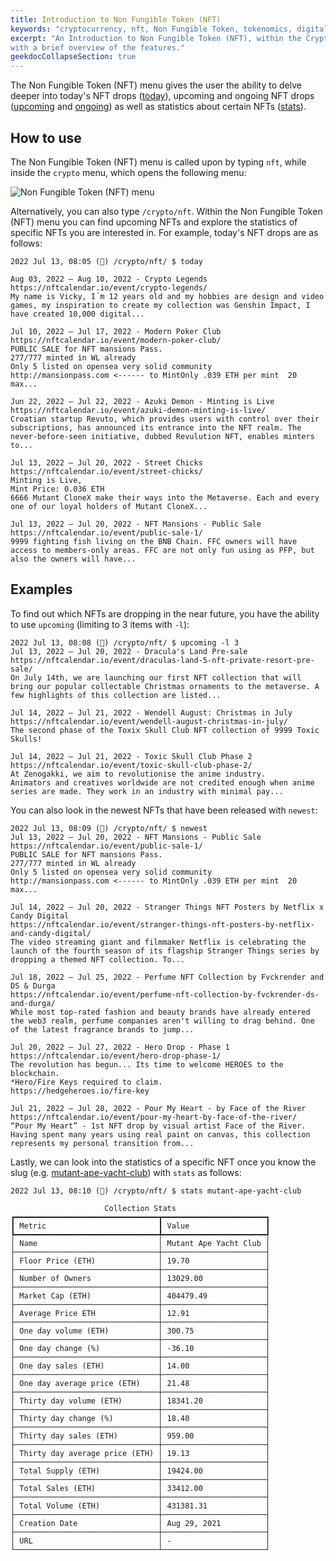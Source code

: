 ```yaml
---
title: Introduction to Non Fungible Token (NFT)
keywords: "cryptocurrency, nft, Non Fungible Token, tokenomics, digital asset, art"
excerpt: "An Introduction to Non Fungible Token (NFT), within the Cryptocurrency Menu,
with a brief overview of the features."
geekdocCollapseSection: true
---
```


The Non Fungible Token (NFT) menu gives the user the ability to delve deeper into today's NFT drops (<a href="https://openbb-finance.github.io/OpenBBTerminal/terminal/crypto/nft/today/" target="_blank">today</a>),
upcoming and ongoing NFT drops (<a href="https://openbb-finance.github.io/OpenBBTerminal/terminal/crypto/nft/upcoming/" target="_blank">upcoming</a> and <a href="https://openbb-finance.github.io/OpenBBTerminal/terminal/crypto/nft/ongoing/" target="_blank">ongoing</a>)
as well as statistics about certain NFTs (<a href="https://openbb-finance.github.io/OpenBBTerminal/terminal/crypto/nft/stats/" target="_blank">stats</a>).

## How to use

The Non Fungible Token (NFT) menu is called upon by typing `nft`, while inside the `crypto` menu, which opens the following menu:

![Non Fungible Token (NFT) menu](https://user-images.githubusercontent.com/46355364/178734682-24b58a33-ae3d-4ef9-9f07-44fe713f6f16.png)

Alternatively, you can also type `/crypto/nft`. Within the Non Fungible Token (NFT) menu you can find upcoming NFTs
and explore the statistics of specific NFTs you are interested in. For example, today's NFT drops are as follows:

```
2022 Jul 13, 08:05 (🦋) /crypto/nft/ $ today

Aug 03, 2022 – Aug 10, 2022 - Crypto Legends
https://nftcalendar.io/event/crypto-legends/
My name is Vicky, I´m 12 years old and my hobbies are design and video games, my inspiration to create my collection was Genshin Impact, I have created 10,000 digital...

Jul 10, 2022 – Jul 17, 2022 - Modern Poker Club
https://nftcalendar.io/event/modern-poker-club/
PUBLIC SALE for NFT mansions Pass.
277/777 minted in WL already
Only 5 listed on opensea very solid community
http://mansionpass.com <------ to MintOnly .039 ETH per mint  20 max...

Jun 22, 2022 – Jul 22, 2022 - Azuki Demon - Minting is Live
https://nftcalendar.io/event/azuki-demon-minting-is-live/
Croatian startup Revuto, which provides users with control over their subscriptions, has announced its entrance into the NFT realm. The never-before-seen initiative, dubbed Revulution NFT, enables minters to...

Jul 13, 2022 – Jul 20, 2022 - Street Chicks
https://nftcalendar.io/event/street-chicks/
Minting is Live,
Mint Price: 0.036 ETH
6666 Mutant CloneX make their ways into the Metaverse. Each and every one of our loyal holders of Mutant CloneX...

Jul 13, 2022 – Jul 20, 2022 - NFT Mansions - Public Sale
https://nftcalendar.io/event/public-sale-1/
9999 fighting fish living on the BNB Chain. FFC owners will have access to members-only areas. FFC are not only fun using as PFP, but also the owners will have...
```

## Examples

To find out which NFTs are dropping in the near future, you have the ability to use `upcoming` (limiting to 3 items with `-l`):

```
2022 Jul 13, 08:08 (🦋) /crypto/nft/ $ upcoming -l 3
Jul 13, 2022 – Jul 20, 2022 - Dracula's Land Pre-sale
https://nftcalendar.io/event/draculas-land-5-nft-private-resort-pre-sale/
On July 14th, we are launching our first NFT collection that will bring our popular collectable Christmas ornaments to the metaverse. A few highlights of this collection are listed...

Jul 14, 2022 – Jul 21, 2022 - Wendell August: Christmas in July
https://nftcalendar.io/event/wendell-august-christmas-in-july/
The second phase of the Toxix Skull Club NFT collection of 9999 Toxic Skulls!

Jul 14, 2022 – Jul 21, 2022 - Toxic Skull Club Phase 2
https://nftcalendar.io/event/toxic-skull-club-phase-2/
At Zenogakki, we aim to revolutionise the anime industry.
Animators and creatives worldwide are not credited enough when anime series are made. They work in an industry with minimal pay...
```

You can also look in the newest NFTs that have been released with `newest`:

```
2022 Jul 13, 08:09 (🦋) /crypto/nft/ $ newest
Jul 13, 2022 – Jul 20, 2022 - NFT Mansions - Public Sale
https://nftcalendar.io/event/public-sale-1/
PUBLIC SALE for NFT mansions Pass.
277/777 minted in WL already
Only 5 listed on opensea very solid community
http://mansionpass.com <------ to MintOnly .039 ETH per mint  20 max...

Jul 14, 2022 – Jul 20, 2022 - Stranger Things NFT Posters by Netflix x Candy Digital
https://nftcalendar.io/event/stranger-things-nft-posters-by-netflix-and-candy-digital/
The video streaming giant and filmmaker Netflix is celebrating the launch of the fourth season of its flagship Stranger Things series by dropping a themed NFT collection. To...

Jul 18, 2022 – Jul 25, 2022 - Perfume NFT Collection by Fvckrender and DS & Durga
https://nftcalendar.io/event/perfume-nft-collection-by-fvckrender-ds-and-durga/
While most top-rated fashion and beauty brands have already entered the web3 realm, perfume companies aren't willing to drag behind. One of the latest fragrance brands to jump...

Jul 20, 2022 – Jul 27, 2022 - Hero Drop - Phase 1
https://nftcalendar.io/event/hero-drop-phase-1/
The revolution has begun... Its time to welcome HEROES to the blockchain.
*Hero/Fire Keys required to claim.
https://hedgeheroes.io/fire-key

Jul 21, 2022 – Jul 28, 2022 - Pour My Heart - by Face of the River
https://nftcalendar.io/event/pour-my-heart-by-face-of-the-river/
“Pour My Heart” - 1st NFT drop by visual artist Face of the River. Having spent many years using real paint on canvas, this collection represents my personal transition from...
```

Lastly, we can look into the statistics of a specific NFT once you know the slug (e.g. <a href="https://opensea.io/collection/mutant-ape-yacht-club" target="_blank">mutant-ape-yacht-club</a>)
with `stats` as follows:

```
2022 Jul 13, 08:10 (🦋) /crypto/nft/ $ stats mutant-ape-yacht-club

                     Collection Stats
┏━━━━━━━━━━━━━━━━━━━━━━━━━━━━━━━━┳━━━━━━━━━━━━━━━━━━━━━━━┓
┃ Metric                         ┃ Value                 ┃
┡━━━━━━━━━━━━━━━━━━━━━━━━━━━━━━━━╇━━━━━━━━━━━━━━━━━━━━━━━┩
│ Name                           │ Mutant Ape Yacht Club │
├────────────────────────────────┼───────────────────────┤
│ Floor Price (ETH)              │ 19.70                 │
├────────────────────────────────┼───────────────────────┤
│ Number of Owners               │ 13029.00              │
├────────────────────────────────┼───────────────────────┤
│ Market Cap (ETH)               │ 404479.49             │
├────────────────────────────────┼───────────────────────┤
│ Average Price ETH              │ 12.91                 │
├────────────────────────────────┼───────────────────────┤
│ One day volume (ETH)           │ 300.75                │
├────────────────────────────────┼───────────────────────┤
│ One day change (%)             │ -36.10                │
├────────────────────────────────┼───────────────────────┤
│ One day sales (ETH)            │ 14.00                 │
├────────────────────────────────┼───────────────────────┤
│ One day average price (ETH)    │ 21.48                 │
├────────────────────────────────┼───────────────────────┤
│ Thirty day volume (ETH)        │ 18341.20              │
├────────────────────────────────┼───────────────────────┤
│ Thirty day change (%)          │ 18.40                 │
├────────────────────────────────┼───────────────────────┤
│ Thirty day sales (ETH)         │ 959.00                │
├────────────────────────────────┼───────────────────────┤
│ Thirty day average price (ETH) │ 19.13                 │
├────────────────────────────────┼───────────────────────┤
│ Total Supply (ETH)             │ 19424.00              │
├────────────────────────────────┼───────────────────────┤
│ Total Sales (ETH)              │ 33412.00              │
├────────────────────────────────┼───────────────────────┤
│ Total Volume (ETH)             │ 431381.31             │
├────────────────────────────────┼───────────────────────┤
│ Creation Date                  │ Aug 29, 2021          │
├────────────────────────────────┼───────────────────────┤
│ URL                            │ -                     │
└────────────────────────────────┴───────────────────────┘
```
